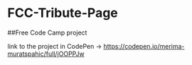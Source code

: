 # FCC-Tribute-Page

##Free Code Camp project

link to the project in CodePen -> https://codepen.io/merima-muratspahic/full/jOOPPJw 
